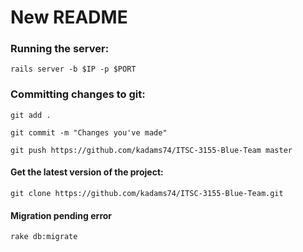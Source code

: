 # New README

### Running the server:
`rails server -b $IP -p $PORT`

### Committing changes to git:
`git add .`

`git commit -m "Changes you've made"`

`git push https://github.com/kadams74/ITSC-3155-Blue-Team master`


#### Get the latest version of the project:
`git clone https://github.com/kadams74/ITSC-3155-Blue-Team.git`


#### Migration pending error
`rake db:migrate`